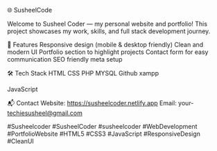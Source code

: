 🌐 SusheelCode

Welcome to Susheel Coder — my personal website and portfolio!
This project showcases my work, skills, and full stack development journey.

🚀 Features
Responsive design (mobile & desktop friendly)
Clean and modern UI
Portfolio section to highlight projects
Contact form for easy communication
SEO friendly meta setup

🛠️ Tech Stack
HTML
CSS
PHP
MYSQL
Github
xampp

JavaScript


📬 Contact
Website: https://susheelcoder.netlify.app
Email: your- techiesusheel@gmail.com




#Susheelcoder  #SusheelCoder #susheelcoder #WebDevelopment #PortfolioWebsite #HTML5 #CSS3 #JavaScript #ResponsiveDesign #CleanUI
